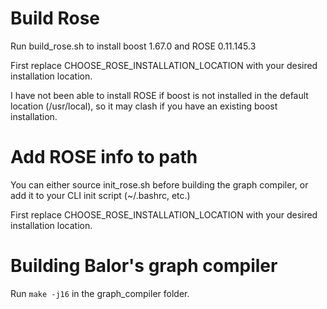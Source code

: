 # Build Rose

Run build_rose.sh to install boost 1.67.0 and ROSE 0.11.145.3

First replace CHOOSE_ROSE_INSTALLATION_LOCATION with your desired installation location.

I have not been able to install ROSE if boost is not installed in the default location (/usr/local), so it may clash if you have an existing boost installation.

# Add ROSE info to path

You can either source init_rose.sh before building the graph compiler, or add it to your CLI init script (~/.bashrc, etc.)

First replace CHOOSE_ROSE_INSTALLATION_LOCATION with your desired installation location.

# Building Balor's graph compiler

Run
`make -j16` 
in the graph_compiler folder.
